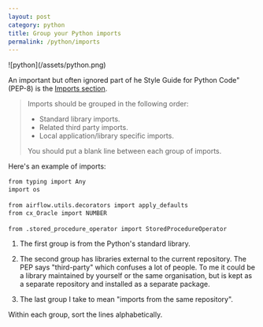 ```yaml
---
layout: post
category: python
title: Group your Python imports
permalink: /python/imports
---
```

<div class="wide-logos" markdown="1">
![python](/assets/python.png)
</div>

An important but often ignored part of he Style Guide for Python Code" (PEP-8)
is the [Imports section](https://www.python.org/dev/peps/pep-0008/#imports).

> Imports should be grouped in the following order:
>
> - Standard library imports.
> - Related third party imports.
> - Local application/library specific imports.
>
> You should put a blank line between each group of imports.

Here's an example of imports:

```
from typing import Any
import os

from airflow.utils.decorators import apply_defaults
from cx_Oracle import NUMBER

from .stored_procedure_operator import StoredProcedureOperator
```

1. The first group is from the Python's standard library.

2. The second group has libraries external to the current repository. The PEP
   says "third-party" which confuses a lot of people. To me it could be a
   library maintained by yourself or the same organisation, but is kept as a
   separate repository and installed as a separate package.

3. The last group I take to mean "imports from the same repository".

Within each group, sort the lines alphabetically.
